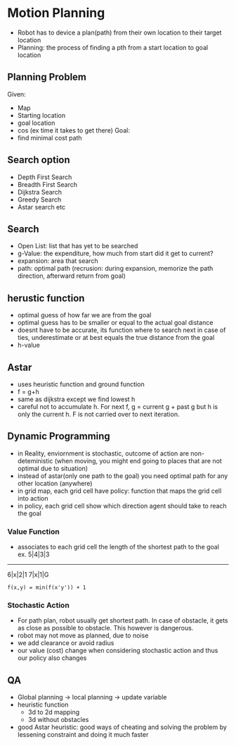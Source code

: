 # Motion Planning
* Robot has to device a plan(path) from their own location to their target location
* Planning: the process of finding a pth from a start location to goal location
## Planning Problem
Given:
* Map
* Starting location
* goal location
* cos (ex time it takes to get there)
Goal:
* find minimal cost path

## Search option
* Depth First Search
* Breadth First Search
* Dijkstra Search
* Greedy Search
* Astar search
etc

## Search
* Open List: list that has yet to be searched
* g-Value: the expenditure, how much from start did it get to current?
* expansion: area that search
* path: optimal path (recrusion: during expansion, memorize the path direction, afterward return from goal)

## herustic function
* optimal guess of how far we are from the goal
* optimal guess has to be smaller or equal to the actual goal distance
* doesnt have to be accurate, its function where to search next in case of ties, underestimate or at best equals the true distance from the goal
* h-value

## Astar
* uses heuristic function and ground function
* f = g+h
* same as dijkstra except we find lowest h
* careful not to accumulate h. For next f, g = current g + past g but h is only the current h. F is not carried over to next iteration.

## Dynamic Programming
* in Reality, enviornment is stochastic, outcome of action are non-deteministic (when moving, you might end going to places that are not optimal due to situation)
* instead of astar(only one path to the goal) you need optimal path for any other location (anywhere)
* in grid map, each grid cell have policy: function that maps the grid cell into action
* in policy, each grid cell show which direction agent should take to reach the goal

### Value Function
* associates to each grid cell the length of the shortest path to the goal
ex.
5|4|3|3
-------
6|x|2|1
7|x|1|G

```
f(x,y) = min(f(x'y')) + 1
```
### Stochastic Action
* For path plan, robot usually get shortest path. In case of obstacle, it gets as close as possible to obstacle. This however is dangerous.
* robot may not move as planned, due to noise
* we add clearance or avoid radius
* our value (cost) change when considering stochastic action and thus our policy also changes

## QA
* Global planning -> local planning -> update variable
* heuristic function
  * 3d to 2d mapping 
  * 3d without obstacles
* good Astar heuristic: good ways of cheating and solving the problem by lessening constraint and doing it much faster

